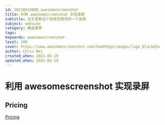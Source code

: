 ```yaml
---
id: 20210519000_awesomescreenshot
title: 利用 awesomescreenshot 实现录屏
subtitle: 对于录屏这个经常性需求的一个选择
subject: website
category: 精选推荐
tags: 
keywords: awesomescreenshot
level: 100
cover: https://www.awesomescreenshot.com/homePage/images/logo_black@2x.png
author: Chris Wei
created_when: 2021-05-19
updated_when: 2021-05-19
---
```


# 利用 awesomescreenshot 实现录屏

## Pricing

[Pricing](https://www.awesomescreenshot.com/pricing?from=homePage)
